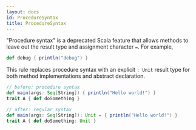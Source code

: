 ```yaml
---
layout: docs
id: ProcedureSyntax
title: ProcedureSyntax
---
```


"Procedure syntax" is a deprecated Scala feature that allows methods to leave
out the result type and assignment character `=`. For example,

```scala
def debug { println("debug") }
```

This rule replaces procedure syntax with an explicit `: Unit` result type for
both method implementations and abstract declaration.

```scala
// before: procedure syntax
def main(args: Seq[String]) { println("Hello world!") }
trait A { def doSomething }

// after: regular syntax
def main(args: Seq[String]): Unit = { println("Hello world!") }
trait A { def doSomething: Unit }
```

